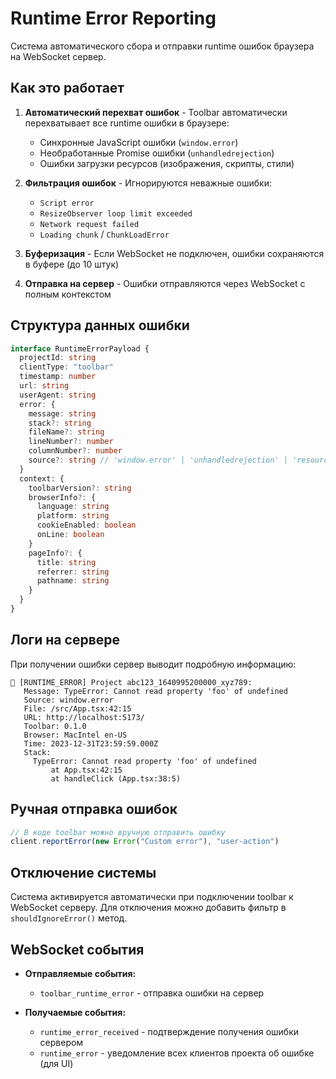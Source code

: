 # Runtime Error Reporting

Система автоматического сбора и отправки runtime ошибок браузера на WebSocket сервер.

## Как это работает

1. **Автоматический перехват ошибок** - Toolbar автоматически перехватывает все runtime ошибки в браузере:

   - Синхронные JavaScript ошибки (`window.error`)
   - Необработанные Promise ошибки (`unhandledrejection`)
   - Ошибки загрузки ресурсов (изображения, скрипты, стили)

2. **Фильтрация ошибок** - Игнорируются неважные ошибки:

   - `Script error`
   - `ResizeObserver loop limit exceeded`
   - `Network request failed`
   - `Loading chunk` / `ChunkLoadError`

3. **Буферизация** - Если WebSocket не подключен, ошибки сохраняются в буфере (до 10 штук)

4. **Отправка на сервер** - Ошибки отправляются через WebSocket с полным контекстом

## Структура данных ошибки

```typescript
interface RuntimeErrorPayload {
  projectId: string
  clientType: "toolbar"
  timestamp: number
  url: string
  userAgent: string
  error: {
    message: string
    stack?: string
    fileName?: string
    lineNumber?: number
    columnNumber?: number
    source?: string // 'window.error' | 'unhandledrejection' | 'resource.error' | 'manual'
  }
  context: {
    toolbarVersion?: string
    browserInfo?: {
      language: string
      platform: string
      cookieEnabled: boolean
      onLine: boolean
    }
    pageInfo?: {
      title: string
      referrer: string
      pathname: string
    }
  }
}
```

## Логи на сервере

При получении ошибки сервер выводит подробную информацию:

```
🐛 [RUNTIME_ERROR] Project abc123_1640995200000_xyz789:
   Message: TypeError: Cannot read property 'foo' of undefined
   Source: window.error
   File: /src/App.tsx:42:15
   URL: http://localhost:5173/
   Toolbar: 0.1.0
   Browser: MacIntel en-US
   Time: 2023-12-31T23:59:59.000Z
   Stack:
     TypeError: Cannot read property 'foo' of undefined
         at App.tsx:42:15
         at handleClick (App.tsx:38:5)
```

## Ручная отправка ошибок

```typescript
// В коде toolbar можно вручную отправить ошибку
client.reportError(new Error("Custom error"), "user-action")
```

## Отключение системы

Система активируется автоматически при подключении toolbar к WebSocket серверу.
Для отключения можно добавить фильтр в `shouldIgnoreError()` метод.

## WebSocket события

- **Отправляемые события:**

  - `toolbar_runtime_error` - отправка ошибки на сервер

- **Получаемые события:**
  - `runtime_error_received` - подтверждение получения ошибки сервером
  - `runtime_error` - уведомление всех клиентов проекта об ошибке (для UI)
